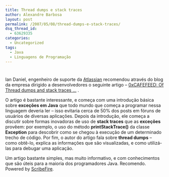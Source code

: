 ```yaml
---
title: Thread dumps e stack traces
author: Alexandre Barbosa
layout: post
permalink: /2007/05/08/thread-dumps-e-stack-traces/
dsq_thread_id:
  - 63629335
categories:
  - Uncategorized
tags:
  - Java
  - Linguagens de Programação
---
```

# 

Ian Daniel, engenheiro de suporte da [Atlassian][1] recomendou através do blog da empresa dirigido a desenvolvedores o seguinte artigo – [0xCAFEFEED: Of Thread dumps and stack traces …][2] .

 [1]: http://www.atlassian.com
 [2]: http://www.me.umn.edu/~shivane/blogs/cafefeed/2004/06/of-thread-dumps-and-stack-traces.html

O artigo é bastante interessante, e começa com uma introdução básica sobre **exceções em Java** que todo mundo que começa a programar nessa linguagem deveria ler – isso evitaria cerca de 50% dos posts em fóruns de usuários de diversas aplicações. Depois da introdução, ele começa a discutir sobre formas inovadoras de uso de **stack traces** que as **exceções** provêem: por exemplo, o uso do método **printStackTrace()** da classe **Exception** para descobrir como se chegou à execução de um determinado trecho de código. Por fim, o autor do artigo fala sobre **thread dumps** – como obtê-lo, explica as informações que são visualizadas, e como utilizá-las para debugar uma aplicação.

Um artigo bastante simples, mas muito informativo, e com conhecimentos que são úteis para a maioria dos programadores Java. Recomendo. 
Powered by [ScribeFire][3].

 [3]: http://scribefire.com/